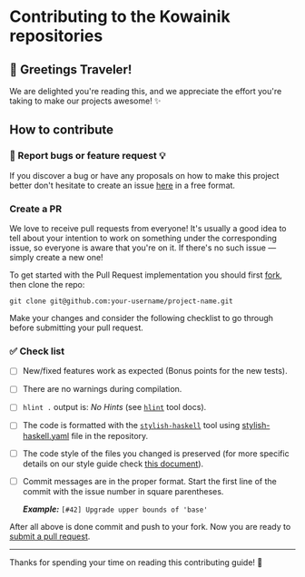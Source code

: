 # Contributing to the Kowainik repositories

## :wave: Greetings Traveler!

We are delighted you're reading this, and we appreciate the effort you're
taking to make our projects awesome! :sparkles:

## How to contribute

### :bug: Report bugs or feature request :bulb:

If you discover a bug or have any proposals on how to make this project better
don't hesitate to create an issue [here](../../issues/new) in a free format.

### Create a PR

We love to receive pull requests from everyone! It's usually a good idea
to tell about your intention to work on something under the corresponding
issue, so everyone is aware that you're on it. If there's no such issue — simply
create a new one!

To get started with the Pull Request implementation you should first 
[fork](../../fork), then clone the repo:

    git clone git@github.com:your-username/project-name.git

Make your changes and consider the following checklist to go through 
before submitting your pull request.

### :white_check_mark: Check list
- [ ] New/fixed features work as expected (Bonus points for the new tests).
- [ ] There are no warnings during compilation.
- [ ] `hlint .` output is: _No Hints_ (see [`hlint`][hlint] tool docs).
- [ ] The code is formatted with the [`stylish-haskell`][stylish-tool] tool 
      using [stylish-haskell.yaml][stylish] file in the repository.
- [ ] The code style of the files you changed is preserved (for more specific 
      details on our style guide check [this document][style-guide]).
- [ ] Commit messages are in the proper format.
      Start the first line of the commit with the issue number in square parentheses.
      
    **_Example:_** `[#42] Upgrade upper bounds of 'base'`

After all above is done commit and push to your fork.
Now you are ready to [submit a pull request](../../compare).


----------
Thanks for spending your time on reading this contributing guide! :sparkling_heart:

[stylish]: .stylish-haskell.yaml
[stylish-tool]: http://hackage.haskell.org/package/stylish-haskell
[hlint]: http://hackage.haskell.org/package/hlint
[style-guide]: https://github.com/kowainik/org/blob/master/style-guide.md#haskell-style-guide

